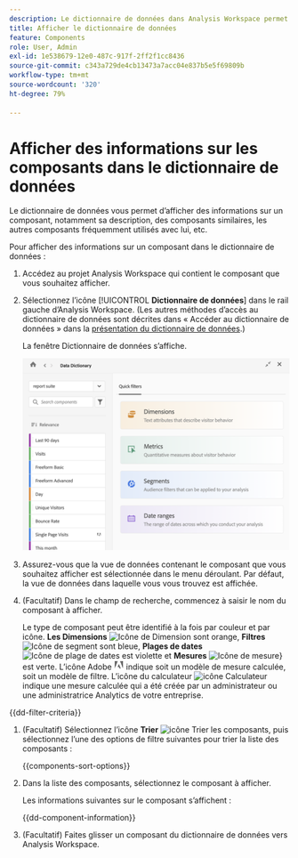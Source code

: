 ```yaml
---
description: Le dictionnaire de données dans Analysis Workspace permet aux utilisateurs et utilisatrices de cataloguer et de suivre les différents composants dans Analysis Workspace, y compris leur utilisation prévue, ceux qui sont approuvés, ceux qui sont des doublons, etc.
title: Afficher le dictionnaire de données
feature: Components
role: User, Admin
exl-id: 1e538679-12e0-487c-917f-2ff2f1cc8436
source-git-commit: c343a729de4cb13473a7acc04e837b5e5f69809b
workflow-type: tm+mt
source-wordcount: '320'
ht-degree: 79%

---
```


# Afficher des informations sur les composants dans le dictionnaire de données

Le dictionnaire de données vous permet d’afficher des informations sur un composant, notamment sa description, des composants similaires, les autres composants fréquemment utilisés avec lui, etc.

Pour afficher des informations sur un composant dans le dictionnaire de données :

1. Accédez au projet Analysis Workspace qui contient le composant que vous souhaitez afficher.

1. Sélectionnez l’icône [!UICONTROL **Dictionnaire de données**] dans le rail gauche d’Analysis Workspace. (Les autres méthodes d’accès au dictionnaire de données sont décrites dans « Accéder au dictionnaire de données » dans la [présentation du dictionnaire de données](/help/components/data-dictionary/data-dictionary-overview.md).)

   La fenêtre Dictionnaire de données s’affiche.

   ![ Fenêtre du dictionnaire de données présentant les filtres rapides pour les Dimensions, les mesures, les segments et les plages de dates ](assets/data-dictionary.png)

   <!--double-check this screenshot. I mocked the admin view up a bit to get rid of the Dictionary health tab.-->

1. Assurez-vous que la vue de données contenant le composant que vous souhaitez afficher est sélectionnée dans le menu déroulant. Par défaut, la vue de données dans laquelle vous vous trouvez est affichée.

1. (Facultatif) Dans le champ de recherche, commencez à saisir le nom du composant à afficher.

   Le type de composant peut être identifié à la fois par couleur et par icône. **Les Dimensions** ![Icône de Dimension](https://spectrum.adobe.com/static/icons/workflow_18/Smock_Data_18_N.svg) sont orange, **Filtres** ![Icône de segment](https://spectrum.adobe.com/static/icons/workflow_18/Smock_Segmentation_18_N.svg) sont bleue, **Plages de dates** ![Icône de plage de dates](https://spectrum.adobe.com/static/icons/workflow_18/Smock_Calendar_18_N.svg) est violette et **Mesures** ![Icône de mesure](https://spectrum.adobe.com/static/icons/workflow_18/Smock_Event_18_N.svg)} est verte. L’icône Adobe ![icône Adobe](assets/default-calc-metric-icon.png) indique soit un modèle de mesure calculée, soit un modèle de filtre. L’icône du calculateur ![icône Calculateur](https://spectrum.adobe.com/static/icons/workflow_18/Smock_Calculator_18_N.svg) indique une mesure calculée qui a été créée par un administrateur ou une administratrice Analytics de votre entreprise.

{{dd-filter-criteria}}

1. (Facultatif) Sélectionnez l’icône **Trier** ![icône Trier les composants](https://spectrum.adobe.com/static/icons/workflow_18/Smock_SortOrderDown_18_N.svg), puis sélectionnez l’une des options de filtre suivantes pour trier la liste des composants :

   {{components-sort-options}}

1. Dans la liste des composants, sélectionnez le composant à afficher.

   Les informations suivantes sur le composant s’affichent :

   {{dd-component-information}}

1. (Facultatif) Faites glisser un composant du dictionnaire de données vers Analysis Workspace.
